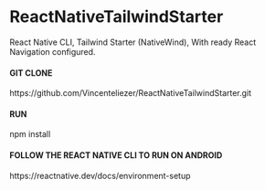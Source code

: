 # ReactNativeTailwindStarter
 React Native CLI, Tailwind Starter (NativeWind), With ready React Navigation configured.
<h4>GIT CLONE</h4>
 https://github.com/Vincenteliezer/ReactNativeTailwindStarter.git
<h4>RUN</h4>
<p>npm install</p>
<h4>FOLLOW THE REACT NATIVE CLI TO RUN ON ANDROID</h4>
https://reactnative.dev/docs/environment-setup

